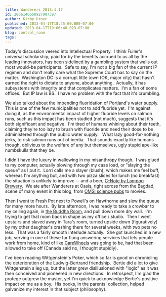 ```yaml
---
title: Wanderers 2013.4.17
id: 2866146650927907397
author: Kirby Urner
published: 2013-04-17T18:45:00.000-07:00
updated: 2013-04-17T19:06:48.023-07:00
blog: control_room
tags: 
---
```


Today's discussion veered into Intellectual Property.  I think Fuller's universal scholarship, paid for by the benefits accrued to us all by the leading innovators, has been sidelined by a gambling system that walls out most would-be participants.  Safe to say, I'm not a big fan of the current IP regimen and don't really care what the Supreme Court has to say on the matter.  Washington DC is a corrupt little town (OK, major city) that hasn't earned the right to dictate to anyone, about anything.  Actually, it has subsystems with integrity and that complicates matters.  I'm a fan of some offices.  But IP law is BS.  I have no problem with the fact that it's crumbling.

We also talked about the impending fluoridation of Portland's water supply.  This is one of the few municipalities not to add fluoride yet.  I'm against doing it, as the environmental impact of higher fluoride levels on salmon runs, such as this impact has been studied (not much), suggests that it's both significant and negative.  I'm tired of humans whining about their teeth, claiming they're too lazy to brush with fluoride and need their dose to be administered through the public water supply.   What lazy good-for-nothing jerks, to risk salmon runs out of inertia.  That sounds exactly like humans though, oblivious to the welfare of any but themselves, ugly stupid ape-like numbskulls that they be.

I didn't have the luxury in wallowing in my misanthropy though.  I was glued to my computer, actually plowing through my case load, or "slaying the queue" as I put it.  Lorri calls me a slayer (blush), which makes me feel buff, whereas I'm anything but, and with two pizza slices for lunch (no breakfast) the situation is unlikely to improve -- and a beer, [C-Note by Lompoq Brewery](http://beeradvocate.com/beer/profile/2641/12153).  We ate after Wanderers at Oasis, right across from the Bagdad, scene of many event in this blog, from [OMSI science pubs](http://worldgame.blogspot.com/2011/10/science-pub.html) to movies.

Then I went to Fresh Pot next to Powell's on Hawthorne and slew the queue for many more hours.  By late afternoon, I was ready to take a crowbar to my ceiling again, in [the Buddha Room](http://worldgame.blogspot.com/2013/02/reconstruction-phase-2.html), and pull down more dry wall.  I'm trying to get that room back in shape as my office / studio.  Then I went upstairs and slaved away in Tara's room, turned upside down (figuratively) by my other daughter's crashing there for several weeks, with two pets no less.  That was a fairly smooth interlude actually.  She got launched in a new job, serving in one of these far flung answering services that lets people work from home, kind of like [CareWheels](http://worldgame.blogspot.com/2005/07/wanderers-meeting-200575.html) was going to be, had that been allowed to take off (Canada said no, I thought stupidly).

I've been reading Wittgenstein's Poker, which so far is good on chronicling the deterioration of the Ludwig-Bertrand friendship.  Bertie did a lot to give Wittgenstein a leg up, but the latter grew disillusioned with "logic" as it was then conceived and pioneered in new directions.  In retrospect, I'm glad the protege outgrew the master, yet I'm quick to acknowledge Bertie's positive impact on me as a boy.  His books, in the parents' collection, helped galvanize my interest in that subject (philosophy).